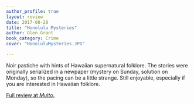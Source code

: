 ```yaml
---
author_profile: true
layout: review
date: 2017-08-28
title: "Honolulu Mysteries"
author: Glen Grant
book_category: Crime
cover: "HonoluluMysteries.JPG"

---
```

Noir pastiche with hints of Hawaiian supernatural folklore. The stories were originally serialized in a newpaper (mystery on Sunday, solution on Monday), so the pacing can be a little strange. Still enjoyable, especially if you are interested in Hawaiian folklore.

[Full review at *Multo*.](https://multoghost.wordpress.com/2017/08/28/reading-honolulu-mysteries/)